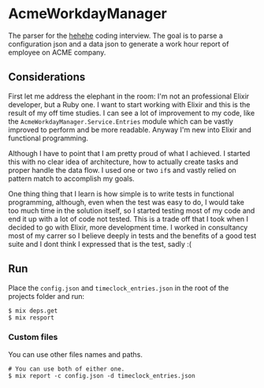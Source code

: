 # AcmeWorkdayManager

The parser for the [hehehe](https://www.youtube.com/watch?v=Lrj2Hq7xqQ8) coding interview. The goal is to parse a configuration json and a data json to generate a work hour report of employee on ACME company.

## Considerations

First let me address the elephant in the room: I'm not an professional Elixir developer, but a Ruby one. I want to start working with Elixir and this is the result of my off time studies. I can see a lot of improvement to my code, like the `AcmeWorkdayManager.Service.Entries` module which can be vastly improved to perform and be more readable. Anyway I'm new into Elixir and functional programming.

Although I have to point that I am pretty proud of what I achieved. I started this with no clear idea of architecture, how to actually create tasks and proper handle the data flow. I used one or two `if`s and vastly relied on pattern match to accomplish my goals.

One thing thing that I learn is how simple is to write tests in functional programming, although, even when the test was easy to do, I would take too much time in the solution itself, so I started testing most of my code and end it up with a lot of code not tested. This is a trade off that I took when I decided to go with Elixir, more development time. I worked in consultancy most of my carrer so I believe deeply in tests and the benefits of a good test suite and I dont think I expressed that is the test, sadly :(

## Run


Place the `config.json` and `timeclock_entries.json` in the root of the projects folder and run:

```shell
$ mix deps.get
$ mix resport
```

### Custom files

You can use other files names and paths.

```shell
# You can use both of either one.
$ mix report -c config.json -d timeclock_entries.json
```
